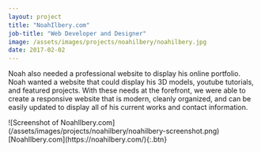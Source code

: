 ```yaml
---
layout: project
title: "NoahIlbery.com"
job-title: "Web Developer and Designer"
image: /assets/images/projects/noahilbery/noahilbery.jpg
date: 2017-02-02
---
```


<div class="grid thirds stack-sm" markdown="1">

Noah also needed a professional website to display his online portfolio.
Noah wanted a website that could display his 3D models, youtube
tutorials, and featured projects. With these needs at the forefront, we
were able to create a responsive website that is modern, cleanly
organized, and can be easily updated to display all of his current works
and contact information.

<div class="grid span-2" markdown="1">
![Screenshot of NoahIlbery.com](/assets/images/projects/noahilbery/noahilbery-screenshot.png)
</div>
</div>

<div class="text-center" markdown="1">
[NoahIlbery.com](https://noahilbery.com/){:.btn}
</div>
